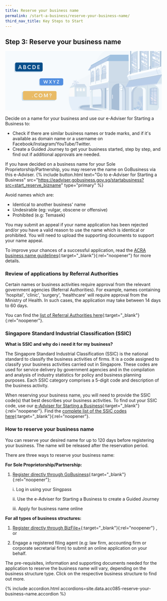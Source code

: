 ```yaml
---
title: Reserve your business name
permalink: /start-a-business/reserve-your-business-name/
third_nav_title: Key Steps to Start
---
```


## Step 3: Reserve your business name

![Reserve Biz Name](/images/start/StartSJ_ReserveName.jpg)

Decide on a name for your business and use our e-Adviser for Starting a Business to:

- Check if there are similar business names or trade marks, and if it's available as domain name or a username on Facebook/Instagram/YouTube/Twitter.
- Create a Guided Journey to get your business started, step by step, and find out if additional approvals are needed.

If you have decided on a business name for your Sole Proprietorship/Partnership, you may reserve the name on GoBusiness via this e-Adviser.
{% include button.html text="Go to e-Adviser for Starting a Business" src="https://eadviser.gobusiness.gov.sg/startabusiness?src=start_reserve_bizname" type="primary" %}

Avoid names which are:

- Identical to another business' name
- Undesirable (eg: vulgar, obscene or offensive)
- Prohibited (e.g: Temasek)

You may submit an appeal if your name application has been rejected and/or you have a valid reason to use the name which is identical or prohibited. You will need to upload the supporting documents to support your name appeal.

To improve your chances of a successful application, read the [ACRA business name guidelines](https://www.acra.gov.sg/docs/default-source/default-document-library/how-to-guides/lodging-complaints/acra's-policy-statement-on-the-treatment-of-business-names-and-name-complaints.pdf){:target="_blank"}{:rel="noopener"} for more details.

### Review of applications by Referral Authorities

Certain names or business activities require approval from the relevant government agencies (Referral Authorities). For example, names containing 'hospital', 'clinic', 'surgery', 'healthcare' will require approval from the Ministry of Health. In such cases, the application may take between 14 days to 60 days.

You can find the [list of Referral Authorities here](https://www.acra.gov.sg/how-to-guides/before-you-start/referral-authorities){:target="_blank"}{:rel="noopener"}.

### Singapore Standard Industrial Classification (SSIC)

**What is SSIC and why do i need it for my business?**

The Singapore Standard Industrial Classification (SSIC) is the national standard to classify the business activities of firms. It is a code assigned to classify your business activities carried out in Singapore. These codes are used for service delivery by government agencies and in the compilation and analysis of industry statistics for policy and business planning purposes. Each SSIC category comprises a 5-digit code and description of the business activity.

When reserving your business name, you will need to provide the SSIC code(s) that best describes your business activities. To find out your SSIC code, use our [e-Adviser for Starting a Business](https://eadviser.gobusiness.gov.sg/startabusiness?src=startbiz_reservename){:target="_blank"}{:rel="noopener"}. Find the [complete list of the SSIC codes here](https://www.singstat.gov.sg/-/media/files/standards_and_classifications/industrial_classification/ssic2020report.pdf){:target="_blank"}{:rel="noopener"}.

### How to reserve your business name

You can reserve your desired name for up to 120 days before registering your business. The name will be released after the reservation period.

There are three ways to reserve your business name:

**For Sole Proprietorship/Partnership:**

1. [Register directly through GoBusiness](https://dashboard.gobusiness.gov.sg/login?src=startbiz_reserve){:target="_blank"}{:rel="noopener"};

    i. Log in using your Singpass

    ii. Use the e-Adviser for Starting a Business to create a Guided Journey

    iii. Apply for business name online

**For all types of business structures:**

1. [Register directly through BizFile+](https://www.bizfile.gov.sg/ngbbizfileinternet/faces/oracle/webcenter/portalapp/pages/BizfileHomepage.jspx#/){:target="_blank"}{:rel="noopener"} , or

2. Engage a registered filing agent (e.g: law firm, accounting firm or corporate secretarial firm) to submit an online application on your behalf.

The pre-requisites, information and supporting documents needed for the application to reserve the business name will vary, depending on the business structure type. Click on the respective business structure to find out more.

{% include accordion.html accordions=site.data.acc085-reserve-your-business-name.accordion %}
